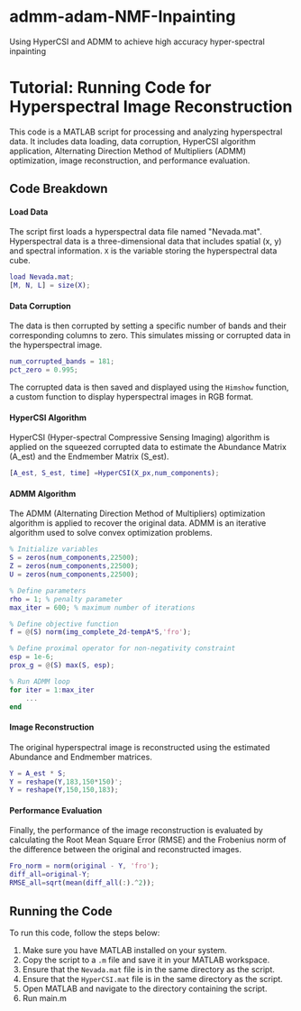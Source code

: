 # admm-adam-NMF-Inpainting
Using HyperCSI and ADMM to achieve high accuracy hyper-spectral inpainting
# Tutorial:  Running Code for Hyperspectral Image Reconstruction

This code is a MATLAB script for processing and analyzing hyperspectral data. It includes data loading, data corruption, HyperCSI algorithm application, Alternating Direction Method of Multipliers (ADMM) optimization, image reconstruction, and performance evaluation. 

## Code Breakdown

#### Load Data

The script first loads a hyperspectral data file named "Nevada.mat". Hyperspectral data is a three-dimensional data that includes spatial (x, y) and spectral information. `X` is the variable storing the hyperspectral data cube.

```matlab
load Nevada.mat;
[M, N, L] = size(X);
```
#### Data Corruption

The data is then corrupted by setting a specific number of bands and their corresponding columns to zero. This simulates missing or corrupted data in the hyperspectral image.

```matlab
num_corrupted_bands = 181;
pct_zero = 0.995;
```
The corrupted data is then saved and displayed using the `Himshow` function, a custom function to display hyperspectral images in RGB format.

#### HyperCSI Algorithm

HyperCSI (Hyper-spectral Compressive Sensing Imaging) algorithm is applied on the squeezed corrupted data to estimate the Abundance Matrix (A_est) and the Endmember Matrix (S_est).

```matlab
[A_est, S_est, time] =HyperCSI(X_px,num_components);
```
#### ADMM Algorithm

The ADMM (Alternating Direction Method of Multipliers) optimization algorithm is applied to recover the original data. ADMM is an iterative algorithm used to solve convex optimization problems. 

```matlab
% Initialize variables
S = zeros(num_components,22500);
Z = zeros(num_components,22500);
U = zeros(num_components,22500);

% Define parameters
rho = 1; % penalty parameter
max_iter = 600; % maximum number of iterations 

% Define objective function
f = @(S) norm(img_complete_2d-tempA*S,'fro');

% Define proximal operator for non-negativity constraint
esp = 1e-6;
prox_g = @(S) max(S, esp);

% Run ADMM loop
for iter = 1:max_iter
    ...
end
```
#### Image Reconstruction

The original hyperspectral image is reconstructed using the estimated Abundance and Endmember matrices.

```matlab
Y = A_est * S;
Y = reshape(Y,183,150*150)';
Y = reshape(Y,150,150,183);
```
#### Performance Evaluation

Finally, the performance of the image reconstruction is evaluated by calculating the Root Mean Square Error (RMSE) and the Frobenius norm of the difference between the original and reconstructed images.

```matlab
Fro_norm = norm(original - Y, 'fro');
diff_all=original-Y;
RMSE_all=sqrt(mean(diff_all(:).^2));
```

## Running the Code

To run this code, follow the steps below:

1. Make sure you have MATLAB installed on your system.
2. Copy the script to a `.m` file and save it in your MATLAB workspace.
3. Ensure that the `Nevada.mat` file is in the same directory as the script.
4. Ensure that the `HyperCSI.mat` file is in the same directory as the script.
5. Open MATLAB and navigate to the directory containing the script.
6. Run main.m

